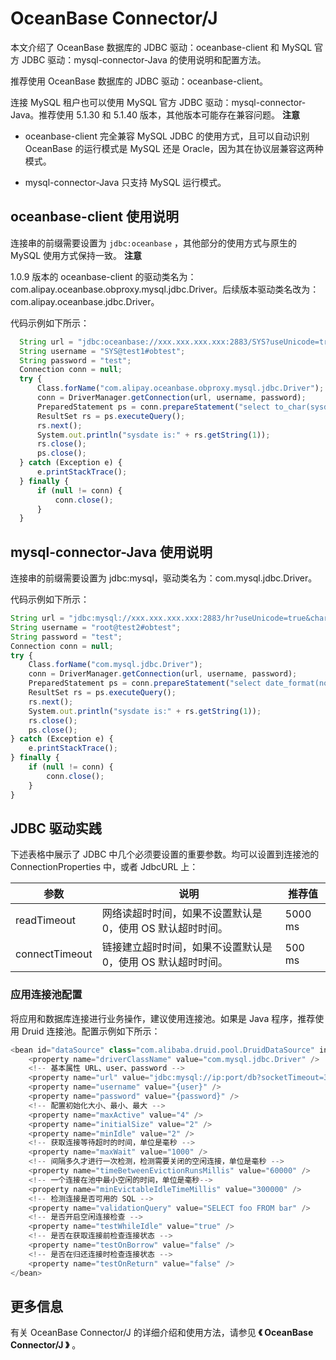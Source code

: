 OceanBase Connector/J 
==========================================

本文介绍了 OceanBase 数据库的 JDBC 驱动：oceanbase-client 和 MySQL 官方 JDBC 驱动：mysql-connector-Java 的使用说明和配置方法。

推荐使用 OceanBase 数据库的 JDBC 驱动：oceanbase-client。

连接 MySQL 租户也可以使用 MySQL 官方 JDBC 驱动：mysql-connector-Java。推荐使用 5.1.30 和 5.1.40 版本，其他版本可能存在兼容问题。
**注意**



* oceanbase-client 完全兼容 MySQL JDBC 的使用方式，且可以自动识别 OceanBase 的运行模式是 MySQL 还是 Oracle，因为其在协议层兼容这两种模式。

  

* mysql-connector-Java 只支持 MySQL 运行模式。

  




oceanbase-client 使用说明 
------------------------------------------

连接串的前缀需要设置为 `jdbc:oceanbase` ，其他部分的使用方式与原生的 MySQL 使用方式保持一致。
**注意**



1.0.9 版本的 oceanbase-client 的驱动类名为：com.alipay.oceanbase.obproxy.mysql.jdbc.Driver。后续版本驱动类名改为：com.alipay.oceanbase.jdbc.Driver。

代码示例如下所示：

```javascript
  String url = "jdbc:oceanbase://xxx.xxx.xxx.xxx:2883/SYS?useUnicode=true&characterEncoding=utf-8";              //IP地址:OBProxy端口号/数据库名
  String username = "SYS@test1#obtest";                                                                          //用户名@租户名#集群名称
  String password = "test";                                                                                      //密码
  Connection conn = null;                                                                                         
  try {                                                                                                           
      Class.forName("com.alipay.oceanbase.obproxy.mysql.jdbc.Driver");                                             //驱动类名
      conn = DriverManager.getConnection(url, username, password);
      PreparedStatement ps = conn.prepareStatement("select to_char(sysdate,'yyyy-MM-dd HH24:mi:ss') from dual;");
      ResultSet rs = ps.executeQuery();
      rs.next();
      System.out.println("sysdate is:" + rs.getString(1));
      rs.close();
      ps.close();
  } catch (Exception e) {
      e.printStackTrace();
  } finally {
      if (null != conn) {
          conn.close();
      }
  }
```



mysql-connector-Java 使用说明 
----------------------------------------------

连接串的前缀需要设置为 jdbc:mysql，驱动类名为：com.mysql.jdbc.Driver。

代码示例如下所示：

```javascript
String url = "jdbc:mysql://xxx.xxx.xxx.xxx:2883/hr?useUnicode=true&characterEncoding=utf-8";                    //IP地址:OBProxy端口号/数据库名
String username = "root@test2#obtest";                                                                          //用户名@租户名#集群名称
String password = "test";                                                                                       //密码
Connection conn = null;
try {
    Class.forName("com.mysql.jdbc.Driver");                                                                       //驱动类名
    conn = DriverManager.getConnection(url, username, password);
    PreparedStatement ps = conn.prepareStatement("select date_format(now(),'%Y-%m-%d %H:%i:%s');");
    ResultSet rs = ps.executeQuery();
    rs.next();
    System.out.println("sysdate is:" + rs.getString(1));
    rs.close();
    ps.close();
} catch (Exception e) {
    e.printStackTrace();
} finally {
    if (null != conn) {
        conn.close();
    }
}
```



JDBC 驱动实践 
------------------------------

下述表格中展示了 JDBC 中几个必须要设置的重要参数。均可以设置到连接池的 ConnectionProperties 中，或者 JdbcURL 上：


|     **参数**     |              **说明**               | **推荐值** |
|----------------|-----------------------------------|---------|
| readTimeout    | 网络读超时时间，如果不设置默认是 0，使用 OS 默认超时时间。  | 5000 ms |
| connectTimeout | 链接建立超时时间，如果不设置默认是 0，使用 OS 默认超时时间。 | 500 ms  |



### 应用连接池配置 

将应用和数据库连接进行业务操作，建议使用连接池。如果是 Java 程序，推荐使用 Druid 连接池。配置示例如下所示：

```javascript
<bean id="dataSource" class="com.alibaba.druid.pool.DruidDataSource" init-method="init" destroy-method="close">
    <property name="driverClassName" value="com.mysql.jdbc.Driver" />
    <!-- 基本属性 URL、user、password -->
    <property name="url" value="jdbc:mysql://ip:port/db?socketTimeout=30000&amp;connectTimeout=3000" />
    <property name="username" value="{user}" />
    <property name="password" value="{password}" />
    <!-- 配置初始化大小、最小、最大 -->
    <property name="maxActive" value="4" />                                                                       //initialSize/minIdle/maxActive视业务规模设置
    <property name="initialSize" value="2" />
    <property name="minIdle" value="2" />
    <!-- 获取连接等待超时的时间，单位是毫秒 -->
    <property name="maxWait" value="1000" />
    <!-- 间隔多久才进行一次检测，检测需要关闭的空闲连接，单位是毫秒 -->
    <property name="timeBetweenEvictionRunsMillis" value="60000" />
    <!-- 一个连接在池中最小空闲的时间，单位是毫秒-->
    <property name="minEvictableIdleTimeMillis" value="300000" />
    <!-- 检测连接是否可用的 SQL -->
    <property name="validationQuery" value="SELECT foo FROM bar" />                                               //找真实的、记录少的业务表用作查询探测语句
    <!-- 是否开启空闲连接检查 -->
    <property name="testWhileIdle" value="true" />
    <!-- 是否在获取连接前检查连接状态 -->
    <property name="testOnBorrow" value="false" />
    <!-- 是否在归还连接时检查连接状态 -->
    <property name="testOnReturn" value="false" />
</bean>
```



更多信息 
-------------------------

有关 OceanBase Connector/J 的详细介绍和使用方法，请参见 **《 OceanBase Connector/J 》** 。
